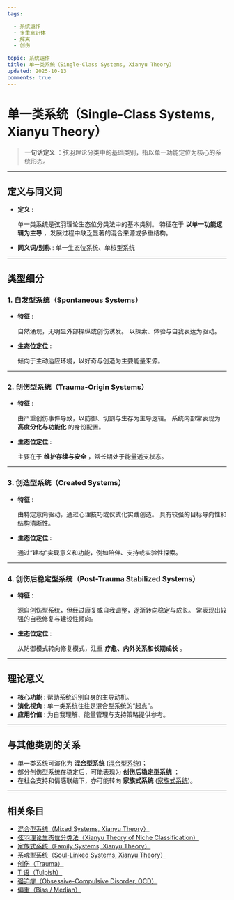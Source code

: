 ```yaml
---
tags:

  - 系统运作
  - 多重意识体
  - 解离
  - 创伤

topic: 系统运作
title: 单一类系统（Single-Class Systems, Xianyu Theory）
updated: 2025-10-13
comments: true
---
```


# 单一类系统（Single-Class Systems, Xianyu Theory）

> **一句话定义** ：弦羽理论分类中的基础类别，指以单一功能定位为核心的系统形态。

______________________________________________________________________

## 定义与同义词

- **定义** :

  单一类系统是弦羽理论生态位分类法中的基本类别。
  特征在于 **以单一功能逻辑为主导** ，发展过程中缺乏显著的混合来源或多重结构。

- **同义词/别称** : 单一生态位系统、单核型系统

______________________________________________________________________

## 类型细分

### 1. 自发型系统（Spontaneous Systems）

- **特征** :

  自然涌现，无明显外部操纵或创伤诱发。
  以探索、体验与自我表达为驱动。

- **生态位定位** :

  倾向于主动适应环境，以好奇与创造为主要能量来源。

______________________________________________________________________

### 2. 创伤型系统（Trauma-Origin Systems）

- **特征** :

  由严重创伤事件导致，以防御、切割与生存为主导逻辑。
  系统内部常表现为 **高度分化与功能化** 的身份配置。

- **生态位定位** :

  主要在于 **维护存续与安全** ，常长期处于能量透支状态。

______________________________________________________________________

### 3. 创造型系统（Created Systems）

- **特征** :

  由特定意向驱动，通过心理技巧或仪式化实践创造。
  具有较强的目标导向性和结构清晰性。

- **生态位定位** :

  通过“建构”实现意义和功能，例如陪伴、支持或实验性探索。

______________________________________________________________________

### 4. 创伤后稳定型系统（Post-Trauma Stabilized Systems）

- **特征** :

  源自创伤型系统，但经过康复或自我调整，逐渐转向稳定与成长。
  常表现出较强的自我修复与建设性倾向。

- **生态位定位** :

  从防御模式转向修复模式，注重 **疗愈、内外关系和长期成长** 。

______________________________________________________________________

## 理论意义

- **核心功能** : 帮助系统识别自身的主导动机。
- **演化视角** : 单一类系统往往是混合型系统的“起点”。
- **应用价值** : 为自我理解、能量管理与支持策略提供参考。

______________________________________________________________________

## 与其他类别的关系

- 单一类系统可演化为 **混合型系统** ([混合型系统](Mixed-Systems-Xianyu.md))；
- 部分创伤型系统在稳定后，可能表现为 **创伤后稳定型系统** ；
- 在社会支持和情感联结下，亦可能转向 **家族式系统** ([家族式系统](Family-Systems-Xianyu.md))。

______________________________________________________________________

## 相关条目

- [混合型系统（Mixed Systems, Xianyu Theory）](Mixed-Systems-Xianyu.md)
- [弦羽理论生态位分类法（Xianyu Theory of Niche Classification）](Xianyu-Theory-Niche-Classification.md)
- [家族式系统（Family Systems, Xianyu Theory）](Family-Systems-Xianyu.md)
- [系魂型系统（Soul-Linked Systems, Xianyu Theory）](Soul-Linked-Systems-Xianyu.md)
- [创伤（Trauma）](Trauma.md)
- [T 语（Tulpish）](Tulpish.md)
- [强迫症（Obsessive-Compulsive Disorder, OCD）](OCD.md)
- [偏重（Bias / Median）](Bias.md)
